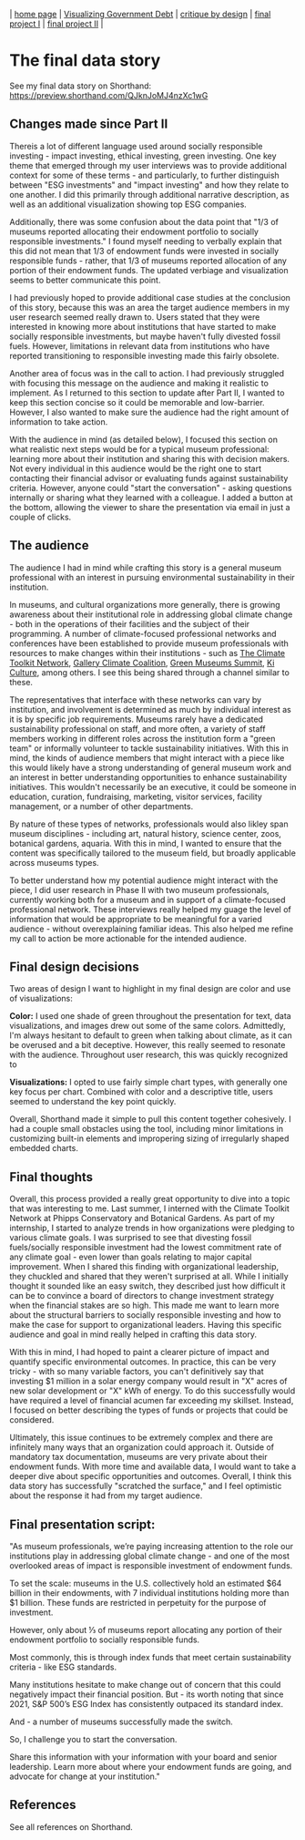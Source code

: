 | [home page](https://hannah-brainard.github.io/datavis-portfolio/) | [Visualizing Government Debt](visualizing-government-debt) | [critique by design](critique-by-design) | [final project I](final-project-part-one) | [final project II](final-project-part-two) |

# The final data story
 See my final data story on Shorthand: [https://preview.shorthand.com/QJknJoMJ4nzXc1wG ](https://carnegiemellon.shorthandstories.com/museumsinvestingreenfuture/index.html)

## Changes made since Part II
Thereis a lot of different language used around socially responsible investing - impact investing, ethical investing, green investing. One key theme that emerged through my user interviews was to provide additional context for some of these terms - and particularly, to further distinguish between "ESG investments" and "impact investing" and how they relate to one another. I did this primarily through additional narrative description, as well as an additional visualization showing top ESG companies.
 
Additionally, there was some confusion about the data point that "1/3 of museums reported allocating their endowment portfolio to socially responsible investments." I found myself needing to verbally explain that this did not mean that 1/3 of endowment funds were invested in socially responsible funds - rather, that 1/3 of museums reported allocation of any portion of their endowment funds. The updated verbiage and visualization seems to better communicate this point.

I had previously hoped to provide additional case studies at the conclusion of this story, because this was an area the target audience members in my user research seemed really drawn to. Users stated that they were interested in knowing more about institutions that have started to make socially responsible investments, but maybe haven't fully divested fossil fuels. However, limitations in relevant data from institutions who have reported transitioning to responsible investing made this fairly obsolete. 

Another area of focus was in the call to action. I had previously struggled with focusing this message on the audience and making it realistic to implement. As I returned to this section to update after Part II, I wanted to keep this section concise so it could be memorable and low-barrier. However, I also wanted to make sure the audience had the right amount of information to take action. 

With the audience in mind (as detailed below), I focused this section on what realistic next steps would be for a typical museum professional: learning more about their institution and sharing this with decision makers. Not every individual in this audience would be the right one to start contacting their financial advisor or evaluating funds against sustainability criteria. However, anyone could "start the conversation" - asking questions internally or sharing what they learned with a colleague. I added a button at the bottom, allowing the viewer to share the presentation via email in just a couple of clicks. 

## The audience
The audience I had in mind while crafting this story is a general museum professional with an interest in pursuing environmental sustainability in their institution.

In museums, and cultural organizations more generally, there is growing awareness about their institutional role in addressing global climate change - both in the operations of their facilities and the subject of their programming. A number of climate-focused professional networks and conferences have been established to provide museum professionals with resources to make changes within their institutions - such as [The Climate Toolkit Network](https://climatetoolkit.org/?), [Gallery Climate Coalition](https://galleryclimatecoalition.org/), [Green Museums Summit](https://www.museumnext.com/events/green-museums-summit/), [Ki Culture](https://www.kiculture.org/), among others. I see this being shared through a channel similar to these. 

The representatives that interface with these networks can vary by institution, and involvement is determined as much by individual interest as it is by specific job requirements. Museums rarely have a dedicated sustainability professional on staff, and more often, a variety of staff members working in different roles across the institution form a "green team" or informally volunteer to tackle sustainability initiatives. With this in mind, the kinds of audience members that might interact with a piece like this would likely have a strong understanding of general museum work and an interest in better understanding opportunities to enhance sustainability initiatives. This wouldn't necessarily be an executive, it could be someone in education, curation, fundraising, marketing, visitor services, facility management, or a number of other departments.

By nature of these types of networks, professionals would also likley span museum disciplines - including art, natural history, science center, zoos, botanical gardens, aquaria. With this in mind, I wanted to ensure that the content was specifically tailored to the museum field, but broadly applicable across museums types.

To better understand how my potential audience might interact with the piece, I did user research in Phase II with two museum professionals, currently working both for a museum and in support of a climate-focused professional network. These interviews really helped my guage the level of information that would be appropriate to be meaningful for a varied audience - without overexplaining familiar ideas. This also helped me refine my call to action be more actionable for the intended audience.  

## Final design decisions
Two areas of design I want to highlight in my final design are color and use of visualizations: 

**Color:** I used one shade of green throughout the presentation for text, data visualizations, and images drew out some of the same colors. Admittedly, I'm always hesitant to default to green when talking about climate, as it can be overused and a bit deceptive. However, this really seemed to resonate with the audience. Throughout user research, this was quickly recognized to 

**Visualizations:** I opted to use fairly simple chart types, with generally one key focus per chart. Combined with color and a descriptive title, users seemed to understand the key point quickly. 

Overall, Shorthand made it simple to pull this content together cohesively. I had a couple small obstacles using the tool, including minor limitations in customizing built-in elements and impropering sizing of irregularly shaped embedded charts. 


## Final thoughts
Overall, this process provided a really great opportunity to dive into a topic that was interesting to me. Last summer, I interned with the Climate Toolkit Network at Phipps Conservatory and Botanical Gardens. As part of my internship, I started to analyze trends in how organizations were pledging to various climate goals. I was surprised to see that divesting fossil fuels/socially responsible investment had the lowest commitment rate of any climate goal - even lower than goals relating to major capital improvement. When I shared this finding with organizational leadership, they chuckled and shared that they weren't surprised at all. While I initially thought it sounded like an easy switch, they described just how difficult it can be to convince a board of directors to change investment strategy when the financial stakes are so high. This made me want to learn more about the structural barriers to socially responsible investing and how to make the case for support to organizational leaders. Having this specific audience and goal in mind really helped in crafting this data story.

With this in mind, I had hoped to paint a clearer picture of impact and quantify specific environmental outcomes. In practice, this can be very tricky - with so many variable factors, you can't definitively say that investing $1 million in a solar energy company would result in "X" acres of new solar development or "X" kWh of energy. To do this successfully would have required a level of financial acumen far exceeding my skillset. Instead, I focused on better describing the types of funds or projects that could be considered.

Ultimately, this issue continues to be extremely complex and there are infinitely many ways that an organization could approach it. Outside of mandatory tax documentation, museums are very private about their endowment funds. With more time and available data, I would want to take a deeper dive about specific opportunities and outcomes. Overall, I think this data story has successfully "scratched the surface," and I feel optimistic about the response it had from my target audience. 

## Final presentation script: 

"As museum professionals, we’re paying increasing attention to the role our institutions play in addressing global climate change - and one of the most overlooked areas of impact is responsible investment of endowment funds. 

To set the scale: museums in the U.S. collectively hold an estimated $64 billion in their endowments, with 7 individual institutions holding more than $1 billion. These funds are restricted in perpetuity for the purpose of investment. 

However, only about ⅓ of museums report allocating any portion of their endowment portfolio to socially responsible funds.

Most commonly, this is through index funds that meet certain sustainability criteria - like ESG standards. 

Many institutions hesitate to make change out of concern that this could negatively impact their financial position. But - its worth noting that since 2021, S&P 500’s ESG Index has consistently outpaced its standard index. 

And - a number of museums successfully made the switch. 

So, I challenge you to start the conversation. 

Share this information with your information with your board and senior leadership. Learn more about where your endowment funds are going, and advocate for change at your institution."



## References
See all references on Shorthand. 


